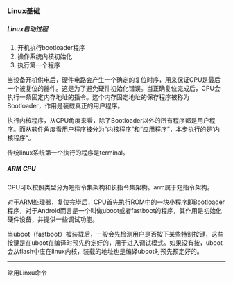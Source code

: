 

### Linux基础

##### Linux启动过程

1. 开机执行bootloader程序
2. 操作系统内核初始化
3. 执行第一个程序



当设备开机供电后，硬件电路会产生一个确定的复位时序，用来保证CPU是最后一个被复位的器件。这是为了避免硬件初始化错误。当正确复位完成后，CPU会执行一条固定内存地址的指令。这个内存固定地址的保存程序被称为Bootloader，作用是装载真正的用户程序。

执行内核程序，从CPU角度来看，除了Bootloader以外的所有程序都是用户程序。而从软件角度看用户程序被分为“内核程序”和“应用程序”，本步执行的是‘内核程序“。

传统linux系统第一个执行的程序是terminal。



##### ARM CPU

CPU可以按照类型分为短指令集架构和长指令集架构。arm属于短指令架构。

对于ARM处理器，复位完毕后，CPU首先执行ROM中的一块小程序即Bootloader程序，对于Android而言是一个叫做uboot或者fastboot的程序，其作用是初始化硬件设备，并提供一些调试功能。

当uboot（fastboot）被装载后，一般会先检测用户是否按下某些特别按键，这些按键是在uboot在编译时预先约定好的，用于进入调试模式。如果没有按，uboot 会从flash中庄在linux内核，装载的地址也是编译uboot时预先预定好的。

---

常用Linxu命令





